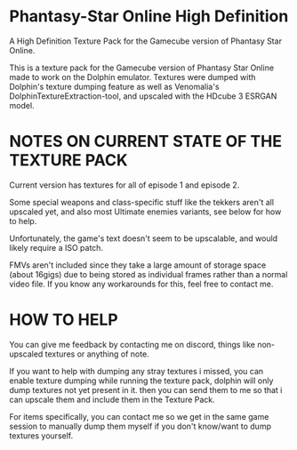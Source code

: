 # Phantasy-Star Online High Definition
A High Definition Texture Pack for the Gamecube version of Phantasy Star Online.

This is a texture pack for the Gamecube version of Phantasy Star Online made to work on the Dolphin emulator. Textures were dumped with Dolphin's texture dumping feature as well as Venomalia's DolphinTextureExtraction-tool, and upscaled with the HDcube 3 ESRGAN model.

# NOTES ON CURRENT STATE OF THE TEXTURE PACK #

Current version has textures for all of episode 1 and episode 2.

Some special weapons and class-specific stuff like the tekkers aren't all upscaled yet, and also most Ultimate enemies variants, see below for how to help.

Unfortunately, the game's text doesn't seem to be upscalable, and would likely require a ISO patch.

FMVs aren't included since they take a large amount of storage space (about 16gigs) due to being stored as individual frames rather than a normal video file. If you know any workarounds for this, feel free to contact me.


# HOW TO HELP #

You can give me feedback by contacting me on discord, things like non-upscaled textures or anything of note.

If you want to help with dumping any stray textures i missed, you can enable texture dumping while running the texture pack, dolphin will only dump textures not yet present in it. then you can send them to me so that i can upscale them and include them in the Texture Pack.

For items specifically, you can contact me so we get in the same game session to manually dump them myself if you don't know/want to dump textures yourself.
